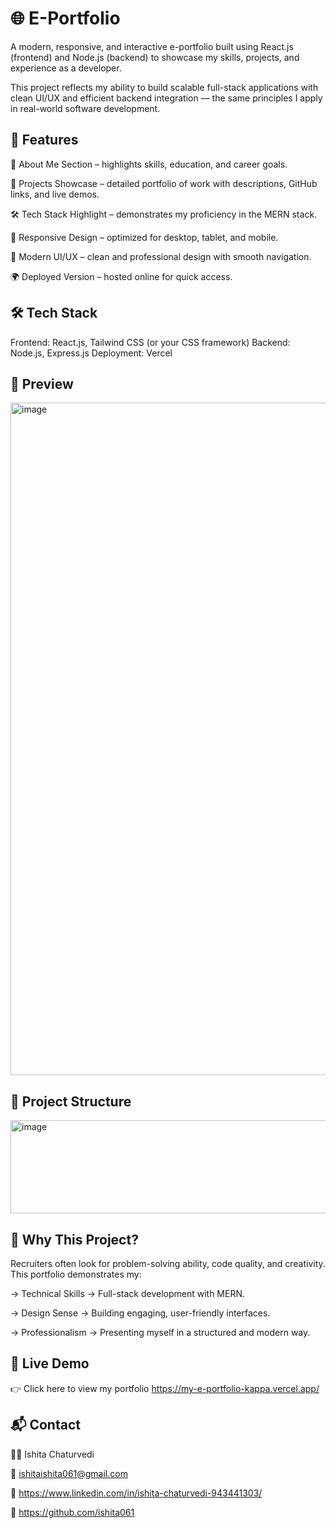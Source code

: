 # 🌐 E-Portfolio

A modern, responsive, and interactive e-portfolio built using React.js (frontend) and Node.js (backend) to showcase my skills, projects, and experience as a developer.

This project reflects my ability to build scalable full-stack applications with clean UI/UX and efficient backend integration — the same principles I apply in real-world software development.

## 🚀 Features

📖 About Me Section – highlights skills, education, and career goals.

💼 Projects Showcase – detailed portfolio of work with descriptions, GitHub links, and live demos.

🛠️ Tech Stack Highlight – demonstrates my proficiency in the MERN stack.

📱 Responsive Design – optimized for desktop, tablet, and mobile.

🎨 Modern UI/UX – clean and professional design with smooth navigation.

🌍 Deployed Version – hosted online for quick access.

## 🛠️ Tech Stack

Frontend: React.js, Tailwind CSS (or your CSS framework)
Backend: Node.js, Express.js
Deployment: Vercel

## 📸 Preview

<img width="1916" height="1076" alt="image" src="https://github.com/user-attachments/assets/77772756-cacc-4d55-a58f-c0c3710752d4" />


## 📂 Project Structure


<img width="711" height="149" alt="image" src="https://github.com/user-attachments/assets/62855c0f-1724-4ea5-affb-b817f3243121" />

## 🎯 Why This Project?

Recruiters often look for problem-solving ability, code quality, and creativity.
This portfolio demonstrates my:

-> Technical Skills → Full-stack development with MERN.

-> Design Sense → Building engaging, user-friendly interfaces.

-> Professionalism → Presenting myself in a structured and modern way.

## 🔗 Live Demo

👉 Click here to view my portfolio
https://my-e-portfolio-kappa.vercel.app/

## 📬 Contact

👩‍💻 Ishita Chaturvedi

📧 ishitaishita061@gmail.com

💼 https://www.linkedin.com/in/ishita-chaturvedi-943441303/

💼 https://github.com/ishita061
